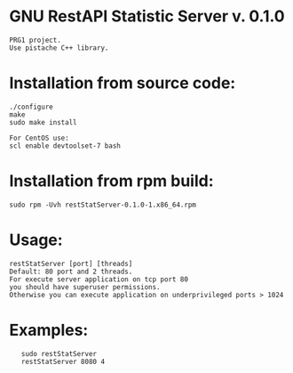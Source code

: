 # GNU RestAPI Statistic Server v. 0.1.0
    PRG1 project.
    Use pistache C++ library.
   

# Installation from source code:    
    ./configure
    make
    sudo make install
    
    For CentOS use: 
    scl enable devtoolset-7 bash
    
# Installation from rpm build:
    sudo rpm -Uvh restStatServer-0.1.0-1.x86_64.rpm

# Usage: 
    restStatServer [port] [threads]
    Default: 80 port and 2 threads.
    For execute server application on tcp port 80
    you should have superuser permissions.
    Otherwise you can execute application on underprivileged ports > 1024

# Examples:
       sudo restStatServer
       restStatServer 8080 4

